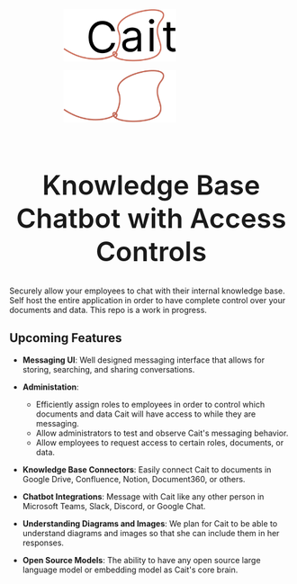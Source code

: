 <div align="center">
    <img src="./cait-logo-light.png#gh-light-mode-only" alt="cait-logo" width="200px" style="padding-bottom: 12px; margin-right: 7rem"/>
    <img src="./cait-logo-dark.png#gh-dark-mode-only" alt="cait-logo" width="200px" style="padding-bottom: 12px; margin-right: 7rem"/>
    <h1 style="font-weight: 600; font-size: 3rem">Knowledge Base Chatbot with Access Controls</h1>
</div>
    

Securely allow your employees to chat with their internal knowledge base. Self host the entire application in order to have complete control over your documents and data. This repo is a work in progress.
      

## Upcoming Features
- **Messaging UI**: Well designed messaging interface that allows for storing, searching, and sharing conversations.   

- **Administation**:
  - Efficiently assign roles to employees in order to control which documents and data Cait will have access to while they are messaging. 
  - Allow administrators to test and observe Cait's messaging behavior.
  - Allow employees to request access to certain roles, documents, or data.      

       
- **Knowledge Base Connectors**: Easily connect Cait to documents in Google Drive, Confluence, Notion, Document360, or others.   

- **Chatbot Integrations**: Message with Cait like any other person in Microsoft Teams, Slack, Discord, or Google Chat. 

- **Understanding Diagrams and Images**: We plan for Cait to be able to understand diagrams and images so that she can include them in her responses.    

- **Open Source Models**: The ability to have any open source large language model or embedding model as Cait's core brain.  



